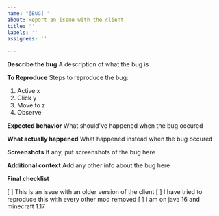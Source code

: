 ```yaml
---
name: "[BUG] "
about: Report an issue with the client
title: ''
labels: ''
assignees: ''

---
```


**Describe the bug**
A description of what the bug is

**To Reproduce**
Steps to reproduce the bug:
1. Active x
2. Click y
3. Move to z
4. Observe

**Expected behavior**
What should've happened when the bug occured

**What actually happened**
What happened instead when the bug occured

**Screenshots**
If any, put screenshots of the bug here

**Additional context**
Add any other info about the bug here

**Final checklist**
<!---
You can mark checkmarks with putting an "x" in the brackets)
[ ] Unmarked checkmark
[x] Marked checkmark
-->
[ ] This is an issue with an older version of the client
[ ] I have tried to reproduce this with every other mod removed
[ ] I am on java 16 and minecraft 1.17
